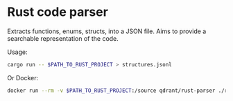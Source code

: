 # Rust code parser

Extracts functions, enums, structs, into a JSON file.
Aims to provide a searchable representation of the code.

Usage:

```bash
cargo run -- $PATH_TO_RUST_PROJECT > structures.jsonl
```

Or Docker:

```bash
docker run --rm -v $PATH_TO_RUST_PROJECT:/source qdrant/rust-parser ./rust_parser /source > structures.jsonl
```
